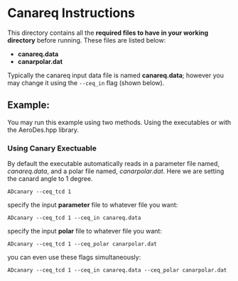 # Canareq Instructions

This directory contains all the **required files to have in your working directory** before running. These
files are listed below:

* **canareq.data**
* **canarpolar.dat**

Typically the canareq input data file is named **canareq.data**; however you may change it using the ```--ceq_in``` flag (shown below). 

## Example:
You may run this example using two methods. Using the executables or with the AeroDes.hpp library.

### Using Canary Exectuable
By default the executable automatically reads in a parameter file named, *canareq.data*, and a polar file named, *canarpolar.dat*.
Here we are setting the canard angle to 1 degree.
```
ADcanary --ceq_tcd 1
```

specify the input **parameter** file to whatever file you want:
```
ADcanary --ceq_tcd 1 --ceq_in canareq.data
```

specify the input **polar** file to whatever file you want:
```
ADcanary --ceq_tcd 1 --ceq_polar canarpolar.dat
```

you can even use these flags simultaneously:
```
ADcanary --ceq_tcd 1 --ceq_in canareq.data --ceq_polar canarpolar.dat
```
